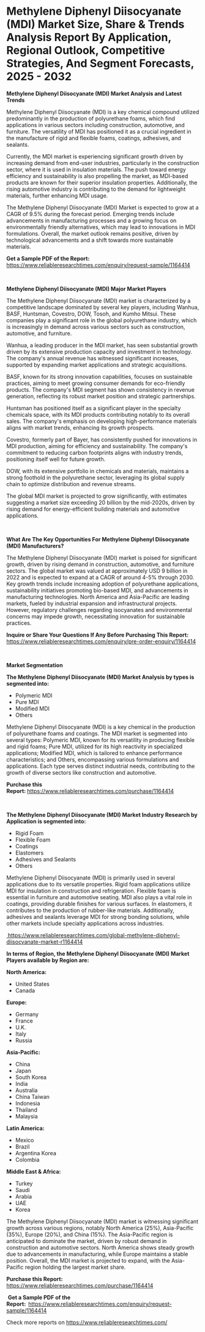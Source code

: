 <p><h1>Methylene Diphenyl Diisocyanate (MDI) Market Size, Share & Trends Analysis Report By Application, Regional Outlook, Competitive Strategies, And Segment Forecasts, 2025 - 2032</h1></p><p><strong>Methylene Diphenyl Diisocyanate (MDI) Market Analysis and Latest Trends</strong></p>
<p><p>Methylene Diphenyl Diisocyanate (MDI) is a key chemical compound utilized predominantly in the production of polyurethane foams, which find applications in various sectors including construction, automotive, and furniture. The versatility of MDI has positioned it as a crucial ingredient in the manufacture of rigid and flexible foams, coatings, adhesives, and sealants. </p><p>Currently, the MDI market is experiencing significant growth driven by increasing demand from end-user industries, particularly in the construction sector, where it is used in insulation materials. The push toward energy efficiency and sustainability is also propelling the market, as MDI-based products are known for their superior insulation properties. Additionally, the rising automotive industry is contributing to the demand for lightweight materials, further enhancing MDI usage.</p><p>The Methylene Diphenyl Diisocyanate (MDI) Market is expected to grow at a CAGR of 9.5% during the forecast period. Emerging trends include advancements in manufacturing processes and a growing focus on environmentally friendly alternatives, which may lead to innovations in MDI formulations. Overall, the market outlook remains positive, driven by technological advancements and a shift towards more sustainable materials.</p></p>
<p><strong>Get a Sample PDF of the Report:&nbsp;</strong> <a href="https://www.reliableresearchtimes.com/enquiry/request-sample/1164414?utm_campaign=2207&utm_medium=2&utm_source=Github&utm_content=ia&utm_term=24032025&utm_id=methylene-diphenyl-diisocyanate-mdi">https://www.reliableresearchtimes.com/enquiry/request-sample/1164414</a></p>
<p>&nbsp;</p>
<p><strong>Methylene Diphenyl Diisocyanate (MDI) Major Market Players</strong></p>
<p><p>The Methylene Diphenyl Diisocyanate (MDI) market is characterized by a competitive landscape dominated by several key players, including Wanhua, BASF, Huntsman, Covestro, DOW, Tosoh, and Kumho Mitsui. These companies play a significant role in the global polyurethane industry, which is increasingly in demand across various sectors such as construction, automotive, and furniture.</p><p>Wanhua, a leading producer in the MDI market, has seen substantial growth driven by its extensive production capacity and investment in technology. The company's annual revenue has witnessed significant increases, supported by expanding market applications and strategic acquisitions.</p><p>BASF, known for its strong innovation capabilities, focuses on sustainable practices, aiming to meet growing consumer demands for eco-friendly products. The company's MDI segment has shown consistency in revenue generation, reflecting its robust market position and strategic partnerships.</p><p>Huntsman has positioned itself as a significant player in the specialty chemicals space, with its MDI products contributing notably to its overall sales. The company's emphasis on developing high-performance materials aligns with market trends, enhancing its growth prospects.</p><p>Covestro, formerly part of Bayer, has consistently pushed for innovations in MDI production, aiming for efficiency and sustainability. The company's commitment to reducing carbon footprints aligns with industry trends, positioning itself well for future growth.</p><p>DOW, with its extensive portfolio in chemicals and materials, maintains a strong foothold in the polyurethane sector, leveraging its global supply chain to optimize distribution and revenue streams.</p><p>The global MDI market is projected to grow significantly, with estimates suggesting a market size exceeding 20 billion by the mid-2020s, driven by rising demand for energy-efficient building materials and automotive applications.</p></p>
<p>&nbsp;</p>
<p><strong>What Are The Key Opportunities For Methylene Diphenyl Diisocyanate (MDI) Manufacturers?</strong></p>
<p><p>The Methylene Diphenyl Diisocyanate (MDI) market is poised for significant growth, driven by rising demand in construction, automotive, and furniture sectors. The global market was valued at approximately USD 9 billion in 2022 and is expected to expand at a CAGR of around 4-5% through 2030. Key growth trends include increasing adoption of polyurethane applications, sustainability initiatives promoting bio-based MDI, and advancements in manufacturing technologies. North America and Asia-Pacific are leading markets, fueled by industrial expansion and infrastructural projects. However, regulatory challenges regarding isocyanates and environmental concerns may impede growth, necessitating innovation for sustainable practices.</p></p>
<p><strong>Inquire or Share Your Questions If Any Before Purchasing This Report:</strong> <a href="https://www.reliableresearchtimes.com/enquiry/pre-order-enquiry/1164414?utm_campaign=2207&utm_medium=2&utm_source=Github&utm_content=ia&utm_term=24032025&utm_id=methylene-diphenyl-diisocyanate-mdi">https://www.reliableresearchtimes.com/enquiry/pre-order-enquiry/1164414</a></p>
<p>&nbsp;</p>
<p><strong>Market Segmentation</strong></p>
<p><strong>The Methylene Diphenyl Diisocyanate (MDI) Market Analysis by types is segmented into:</strong></p>
<p><ul><li>Polymeric MDI</li><li>Pure MDI</li><li>Modified MDI</li><li>Others</li></ul></p>
<p><p>Methylene Diphenyl Diisocyanate (MDI) is a key chemical in the production of polyurethane foams and coatings. The MDI market is segmented into several types: Polymeric MDI, known for its versatility in producing flexible and rigid foams; Pure MDI, utilized for its high reactivity in specialized applications; Modified MDI, which is tailored to enhance performance characteristics; and Others, encompassing various formulations and applications. Each type serves distinct industrial needs, contributing to the growth of diverse sectors like construction and automotive.</p></p>
<p><strong>Purchase this Report:&nbsp;</strong><a href="https://www.reliableresearchtimes.com/purchase/1164414?utm_campaign=2207&utm_medium=2&utm_source=Github&utm_content=ia&utm_term=24032025&utm_id=methylene-diphenyl-diisocyanate-mdi">https://www.reliableresearchtimes.com/purchase/1164414</a></p>
<p>&nbsp;</p>
<p><strong>The Methylene Diphenyl Diisocyanate (MDI) Market Industry Research by Application is segmented into:</strong></p>
<p><ul><li>Rigid Foam</li><li>Flexible Foam</li><li>Coatings</li><li>Elastomers</li><li>Adhesives and Sealants</li><li>Others</li></ul></p>
<p><p>Methylene Diphenyl Diisocyanate (MDI) is primarily used in several applications due to its versatile properties. Rigid foam applications utilize MDI for insulation in construction and refrigeration. Flexible foam is essential in furniture and automotive seating. MDI also plays a vital role in coatings, providing durable finishes for various surfaces. In elastomers, it contributes to the production of rubber-like materials. Additionally, adhesives and sealants leverage MDI for strong bonding solutions, while other markets include specialty applications across industries.</p></p>
<p><a href="https://www.reliableresearchtimes.com/global-methylene-diphenyl-diisocyanate-market-r1164414?utm_campaign=2207&utm_medium=2&utm_source=Github&utm_content=ia&utm_term=24032025&utm_id=methylene-diphenyl-diisocyanate-mdi">&nbsp;https://www.reliableresearchtimes.com/global-methylene-diphenyl-diisocyanate-market-r1164414</a></p>
<p><strong>In terms of Region, the Methylene Diphenyl Diisocyanate (MDI) Market Players available by Region are:</strong></p>
<p>
    <p> <strong> North America: </strong>
        <ul>
            <li>United States</li>
            <li>Canada</li>
        </ul>
        </p> 
    <p> <strong> Europe: </strong>
        <ul>
            <li>Germany</li>
            <li>France</li>
            <li>U.K.</li>
            <li>Italy</li>
            <li>Russia</li>
        </ul>
        </p> 
    <p> <strong> Asia-Pacific: </strong>
        <ul>
            <li>China</li>
            <li>Japan</li>
            <li>South Korea</li>
            <li>India</li>
            <li>Australia</li>
            <li>China Taiwan</li>
            <li>Indonesia</li>
            <li>Thailand</li>
            <li>Malaysia</li>
        </ul>
        </p> 
    <p> <strong> Latin America: </strong>
        <ul>
            <li>Mexico</li>
            <li>Brazil</li>
            <li>Argentina Korea</li>
            <li>Colombia</li>
        </ul>
        </p> 
    <p> <strong> Middle East & Africa: </strong>
        <ul>
            <li>Turkey</li>
            <li>Saudi</li>
            <li>Arabia</li>
            <li>UAE</li>
            <li>Korea</li>
        </ul>
    </p>
    </p>
<p><p>The Methylene Diphenyl Diisocyanate (MDI) market is witnessing significant growth across various regions, notably North America (25%), Asia-Pacific (35%), Europe (20%), and China (15%). The Asia-Pacific region is anticipated to dominate the market, driven by robust demand in construction and automotive sectors. North America shows steady growth due to advancements in manufacturing, while Europe maintains a stable position. Overall, the MDI market is projected to expand, with the Asia-Pacific region holding the largest market share.</p></p>
<p><strong>Purchase this Report: </strong><a href="https://www.reliableresearchtimes.com/purchase/1164414?utm_campaign=2207&utm_medium=2&utm_source=Github&utm_content=ia&utm_term=24032025&utm_id=methylene-diphenyl-diisocyanate-mdi">https://www.reliableresearchtimes.com/purchase/1164414</a></p>
<p>&nbsp;<strong>Get a Sample PDF of the Report:&nbsp;&nbsp;</strong><a href="https://www.reliableresearchtimes.com/enquiry/request-sample/1164414?utm_campaign=2207&utm_medium=2&utm_source=Github&utm_content=ia&utm_term=24032025&utm_id=methylene-diphenyl-diisocyanate-mdi">https://www.reliableresearchtimes.com/enquiry/request-sample/1164414</a></p>
<p><strong></strong></p>
<p>Check more reports on <a href="https://www.reliableresearchtimes.com/?utm_campaign=2207&utm_medium=2&utm_source=Github&utm_content=ia&utm_term=24032025&utm_id=methylene-diphenyl-diisocyanate-mdi">https://www.reliableresearchtimes.com/</a></p>